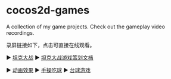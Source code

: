 # cocos2d-games
A collection of my game projects. Check out the gameplay video recordings.


录屏链接如下，点击可直接在线观看。

▶️ [坦克大战]([https://drive.google.com/uc?id=YOUR_FILE_ID&export=download](https://drive.google.com/file/d/1Xi-S40hFo3vkQx-H5GmQf-4fxVOIdQyQ/view?usp=drive_link))  
▶️ [坦克大战游戏策划文档]([https://drive.google.com/uc?id=YOUR_FILE_ID&export=download](https://drive.google.com/file/d/1KEkri-nLjiPsQ8paQtf8_A7o1NK64hZ0/view?usp=drive_link))

▶️ [动画效果]([https://drive.google.com/uc?id=YOUR_FILE_ID&export=download](https://drive.google.com/file/d/1prdRr2H4YHBDgkmCv6T27ZM5IR5dn2vy/view?usp=drive_link))  
▶️ [手操吃球]([https://drive.google.com/uc?id=YOUR_FILE_ID&export=download](https://drive.google.com/file/d/1M1FRNrj1ZROu2NsGok4KVk1YapYxNCpu/view?usp=drive_link))
▶️ [台球游戏](https://drive.google.com/file/d/1Xd57nnPF7Tu4Xo7Kk9QcTrJpdsuZjXiA/view?usp=drive_link)

